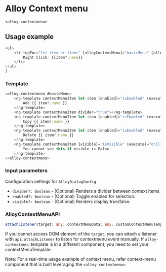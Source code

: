 # Alloy Context menu

`<alloy-contextmenu>`

## Usage example
```ts
<ul>
    <li *ngFor="let item of items" [alloyContextMenu]="basicMenu" [alloyContextMenuData]="item">
        Right Click: {{item?.name}}
    </li>
</ul>
}
```

### Template
```ts
<alloy-contextmenu #basicMenu>
    <ng-template contextMenuItem let-item [enabled]="isEnabled" (execute)="onClick($event)">
        Add {{ item?.name }}
    </ng-template>
    <ng-template contextMenuItem divider="true"></ng-template>
    <ng-template contextMenuItem let-item [enabled]="isEnabled" (execute)="onClick($event)">
        Copy {{ item?.name }}
    </ng-template>
    <ng-template contextMenuItem let-item [enabled]="isEnabled" (execute)="onClick($event)">
        Delete {{ item?.name }}
    </ng-template>
    <ng-template contextMenuItem [visible]="isVisible" (execute)="onClick($event)">
        You cannot see this if visible is False
    </ng-template>
</alloy-contextmenu>
```

### Input parameters
Configuration settings for `AlloyDialogConfig`
* `divider?: boolean`     -  (Optional) Renders a divider between context items.
* `enabled?: boolean`     -  (Optional) Toggle enabled for selection.
* `visible?: boolean`     -  (Optional) Renders display true/false.

### AlloyContextMenuAPI
```ts
attachListener(target: any, contextMenuData: any, customContextMenuTemplate?: AlloyContextMenuComponent): void;
```
If you cannot access DOM element of the `target`, you can attach a listener with `api.attachListener` to listen for contextmenu event manually. If `alloy-contextmenu` template is in a different component, you need to set your contextMenuTemplate.

Note: For a real-time usage example of context menu, refer context-menu component that is built leveraging the `<alloy-contextmenu>`.
